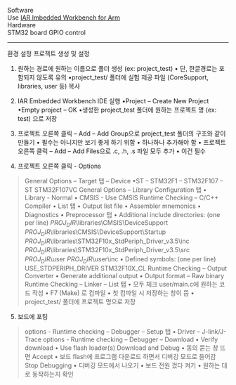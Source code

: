Software  
Use [IAR Imbedded Workbench for Arm](https://www.iar.com/ko/products/architectures/arm/iar-embedded-workbench-for-arm/iar-embedded-workbench-for-arm-free-trial-version)  
Hardware  
STM32 board GPIO control

---
환경 설정
프로젝트 생성 및 설정
1. 원하는 경로에 원하는 이름으로 폴더 생성 (ex: project_test)
• 단, 한글경로는 포함되지 않도록 유의
•project_test/ 폴더에 실험 제공 파일 (CoreSupport, libraries, user 등) 복사  

2. IAR Embedded Workbench IDE 실행
•Project – Create New Project
•Empty project – OK
•생성한 project_test 폴더에 원하는
프로젝트 명 (ex: test) 으로 저장  

3. 프로젝트 오른쪽 클릭 – Add – Add Group으로
project_test 폴더의 구조와 같이 만들기
• 필수는 아니지만 보기 좋게 하기 위함
• 하나하나 추가해야 함
• 프로젝트 오른쪽 클릭 – Add – Add
Files으로 .c, .h, .s 파일 모두 추가
• 이건 필수  

4. 프로젝트 오른쪽 클릭 - Options
>General Options – Target 탭 – Device
    •ST – STM32F1 – STM32F107 – ST STM32F107VC
>General Options – Library Configuration 탭
    • Library - Normal 
    • CMSIS - Use CMSIS
>Runtime Checking – C/C++ Compiler
    • List 탭
    • Output list file
        • Assembler mnemonics
        • Diagnostics
    • Preprocessor 탭
        • Additional include directories: (one per line)
            $PROJ_DIR$\libraries\CMSIS\DeviceSupport
            $PROJ_DIR$\libraries\CMSIS\DeviceSupport\Startup
            $PROJ_DIR$\libraries\STM32F10x_StdPeriph_Driver_v3.5\inc
            $PROJ_DIR$\libraries\STM32F10x_StdPeriph_Driver_v3.5\src
            $PROJ_DIR$\user
            $PROJ_DIR$\user\inc
        • Defined symbols: (one per line)
            USE_STDPERIPH_DRIVER
            STM32F10X_CL
>Runtime Checking – Output Converter
    • Generate additional output
        • Output format – Raw binary
>Runtime Checking – Linker – List 탭
    • 모두 체크
>user/main.c에 원하는 코드 작성
    • F7 (Make) 로 컴파일
    • 첫 컴파일 시 저장하는 창이 뜸
    • project_test/ 폴더에 프로젝트 명으로 저장  

5. 보드에 포팅
>options - Runtime checking – Debugger – Setup 탭
    • Driver – J-link/J-Trace
>options - Runtime checking – Debugger – Download
    • Verify download
    • Use flash loader(s)
>Download and Debug
    • 동의 묻는 창 뜨면 Accept
    • 보드 flash에 프로그램 다운로드 하면서 디버깅 모드로 들어감
>Stop Debugging
    • 디버깅 모드에서 나오기
    • 보드 전원 껐다 켜기
    • 원하는 대로 동작하는지 확인